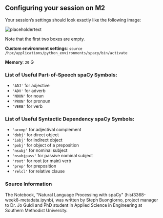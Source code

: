 ## Configuring your session on M2

Your session’s settings should look exactly like the following image:

![placeholdertext](https://github.com/stephbuon/digital-history/blob/master/images/source-spacy-m2.png?raw=true)

Note that the first two boxes are empty.

__Custom environment settings__: `source /hpc/applications/python_environments/spacy/bin/activate`

__Memory__: `20` G

### List of Useful Part-of-Speech spaCy Symbols:

- `'ADJ'` for adjective
- `'ADV'` for adverb
- `'NOUN'` for noun 
- `'PRON'` for pronoun
- `'VERB'` for verb 

### List of Useful Syntactic Dependency spaCy Symbols:

- `'acomp'` for adjectival complement 
- `'dobj'` for direct object 
- `'iobj'` for indirect object 
- `'pobj'` for object of a preposition 
- `'nsubj'` for nominal subject
- `'nsubjpass'` for passive nominal subject
- `'root'` for root (or main) verb
- `'prep'` for preposition
- `'relcl'` for relative clause 

### Source Information

The Notebook, "Natural Language Processing with spaCy" (hist3368-week8-metadata.ipynb), was written by Steph Buongiorno, project manager to Dr. Jo Guldi and PhD student in Applied Science in Engineering at Southern Methodist University.


